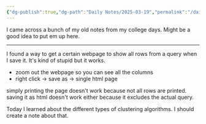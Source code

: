 ```yaml
---
{"dg-publish":true,"dg-path":"Daily Notes/2025-03-19","permalink":"/daily-notes/2025-03-19/","noteIcon":"","created":"2025-03-19"}
---
```


I came across a bunch of my old notes from my college days. Might be a good idea to put em up here.

-----
I found a way to get a certain webpage to show all rows from a query when I save it. It's kind of stupid but it works.
- zoom out the webpage so you can see all the columns
- right click -> save as -> single html page

simply printing the page doesn't work because not all rows are printed.
saving it as html doesn't work either because it excludes the actual query.

Today I learned about the different types of clustering algorithms. I should create a note about that.